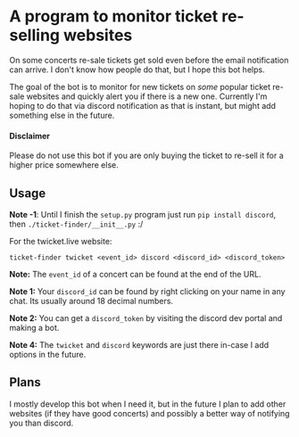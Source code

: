A program to monitor ticket re-selling websites
===============================================

On some concerts re-sale tickets get sold even before the email notification can arrive. I don't know how people do that, but I hope this bot helps.

The goal of the bot is to monitor for new tickets on *some* popular ticket re-sale websites and quickly alert you if there is a new one. Currently I'm hoping to do that via discord notification as that is instant, but might add something else in the future.


#### Disclaimer
Please do not use this bot if you are only buying the ticket to re-sell it for a higher price somewhere else.



## Usage

**Note -1**: Until I finish the `setup.py` program just run `pip install discord`, then `./ticket-finder/__init__.py` :/



For the twicket.live website:
```
ticket-finder twicket <event_id> discord <discord_id> <discord_token>
```

**Note:** The `event_id` of a concert can be found at the end of the URL.

**Note 1:** Your `discord_id` can be found by right clicking on your name in any chat. Its usually around 18 decimal numbers.

**Note 2:** You can get a `discord_token` by visiting the discord dev portal and making a bot.

**Note 4:** The `twicket` and `discord` keywords are just there in-case I add options in the future.



## Plans

I mostly develop this bot when I need it, but in the future I plan to add other websites (if they have good concerts) and possibly a better way of notifying you than discord.
